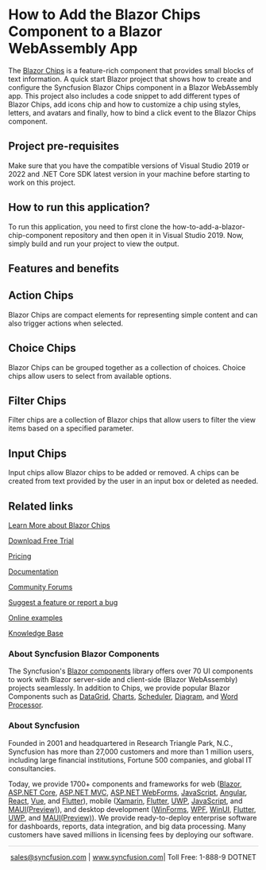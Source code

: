 # How to Add the Blazor Chips Component to a Blazor WebAssembly App

The [Blazor Chips](https://www.syncfusion.com/blazor-components/blazor-chips?utm_source=github&utm_medium=listing&utm_campaign=blazor-chips-github-samples) is a feature-rich component that provides small blocks of text information. A quick start Blazor project that shows how to create and configure the Syncfusion Blazor Chips component in a Blazor WebAssembly app. This project also includes a code snippet to add different types of Blazor Chips, add icons chip and how to customize a chip using styles, letters, and avatars and finally, how to bind a click event to the Blazor Chips component.

## Project pre-requisites
Make sure that you have the compatible versions of Visual Studio 2019 or 2022 and .NET Core SDK latest version in your machine before starting to work on this project.

## How to run this application?
To run this application, you need to first clone the how-to-add-a-blazor-chip-component repository and then open it in Visual Studio 2019. Now, simply build and run your project to view the output.

## Features and benefits

## Action Chips

Blazor Chips are compact elements for representing simple content and can also trigger actions when selected.

## Choice Chips

Blazor Chips can be grouped together as a collection of choices. Choice chips allow users to select from available options.

## Filter Chips

Filter chips are a collection of Blazor chips that allow users to filter the view items based on a specified parameter.

## Input Chips

Input chips allow Blazor chips to be added or removed. A chips can be created from text provided by the user in an input box or deleted as needed.

## Related links
[Learn More about Blazor Chips](https://www.syncfusion.com/blazor-components/blazor-chips?utm_source=github&utm_medium=listing&utm_campaign=blazor-chips-github-samples)

[Download Free Trial](https://www.syncfusion.com/downloads/blazor?utm_source=github&utm_medium=listing&utm_campaign=blazor-chips-github-samples)

[Pricing](https://www.syncfusion.com/sales/products/blazor?utm_source=github&utm_medium=listing&utm_campaign=blazor-chips-github-samples)

[Documentation](https://blazor.syncfusion.com/documentation/chip/getting-started?utm_source=github&utm_medium=listing&utm_campaign=blazor-chips-github-samples)

[Community Forums](https://www.syncfusion.com/forums/blazor-components?utm_source=github&utm_medium=listing&utm_campaign=blazor-chips-github-samples)

[Suggest a feature or report a bug](https://www.syncfusion.com/feedback/blazor-components?utm_source=github&utm_medium=listing&utm_campaign=blazor-chips-github-samples)

[Online examples](https://blazor.syncfusion.com/demos/chips/default-functionalities?theme=bootstrap5?utm_source=github&utm_medium=listing&utm_campaign=blazor-chips-github-samples)

[Knowledge Base](https://www.syncfusion.com/kb/blazor-components?utm_source=github&utm_medium=listing&utm_campaign=blazor-chips-github-samples)

### About Syncfusion Blazor Components
The Syncfusion's [Blazor components](https://www.syncfusion.com/blazor-components?utm_source=github&utm_medium=listing&utm_campaign=blazor-chips-github-samples) library offers over 70 UI components to work with Blazor server-side and client-side (Blazor WebAssembly) projects seamlessly. In addition to Chips, we provide popular Blazor Components such as [DataGrid](https://www.syncfusion.com/blazor-components/blazor-datagrid?utm_source=github&utm_medium=listing&utm_campaign=blazor-split-chips-github-samples), [Charts](https://www.syncfusion.com/blazor-components/blazor-charts?utm_source=github&utm_medium=listing&utm_campaign=blazor-split-chips-github-samples), [Scheduler](https://www.syncfusion.com/blazor-components/blazor-scheduler?utm_source=github&utm_medium=listing&utm_campaign=blazor-split-chips-github-samples), [Diagram](https://www.syncfusion.com/blazor-components/blazor-diagram?utm_source=github&utm_medium=listing&utm_campaign=blazor-split-chips-github-samples), and [Word Processor](https://www.syncfusion.com/blazor-components/blazor-word-processor?utm_source=github&utm_medium=listing&utm_campaign=blazor-split-chips-github-samples).

### About Syncfusion

Founded in 2001 and headquartered in Research Triangle Park, N.C., Syncfusion has more than 27,000 customers and more than 1 million users, including large financial institutions, Fortune 500 companies, and global IT consultancies.

Today, we provide 1700+ components and frameworks for web ([Blazor](https://www.syncfusion.com/blazor-components?utm_source=github&utm_medium=listing&utm_campaign=blazor-chips-github-samples), [ASP.NET Core](https://www.syncfusion.com/aspnet-core-ui-controls?utm_source=github&utm_medium=listing&utm_campaign=blazor-chips-github-samples), [ASP.NET MVC](https://www.syncfusion.com/aspnet-mvc-ui-controls?utm_source=github&utm_medium=listing&utm_campaign=blazor-chips-github-samples), [ASP.NET WebForms](https://www.syncfusion.com/jquery/aspnet-webforms-ui-controls?utm_source=github&utm_medium=listing&utm_campaign=blazor-chips-github-samples), [JavaScript](https://www.syncfusion.com/javascript-ui-controls?utm_source=github&utm_medium=listing&utm_campaign=blazor-chips-github-samples), [Angular](https://www.syncfusion.com/angular-ui-components?utm_source=github&utm_medium=listing&utm_campaign=blazor-chips-github-samples), [React](https://www.syncfusion.com/react-ui-components?utm_source=github&utm_medium=listing&utm_campaign=blazor-chips-github-samples), [Vue](https://www.syncfusion.com/vue-ui-components?utm_source=github&utm_medium=listing&utm_campaign=blazor-chips-github-samples), and [Flutter](https://www.syncfusion.com/flutter-widgets?utm_source=github&utm_medium=listing&utm_campaign=blazor-chips-github-samples)), mobile ([Xamarin](https://www.syncfusion.com/xamarin-ui-controls?utm_source=github&utm_medium=listing&utm_campaign=blazor-chips-github-samples), [Flutter](https://www.syncfusion.com/flutter-widgets?utm_source=github&utm_medium=listing&utm_campaign=blazor-chips-github-samples), [UWP](https://www.syncfusion.com/uwp-ui-controls?utm_source=github&utm_medium=listing&utm_campaign=blazor-chips-github-samples), [JavaScript](https://www.syncfusion.com/javascript-ui-controls?utm_source=github&utm_medium=listing&utm_campaign=blazor-chips-github-samples), and [MAUI(Preview)](https://www.syncfusion.com/maui-controls?utm_source=github&utm_medium=listing&utm_campaign=blazor-chips-github-samples)), and desktop development ([WinForms](https://www.syncfusion.com/winforms-ui-controls?utm_source=github&utm_medium=listing&utm_campaign=blazor-chips-github-samples), [WPF](https://www.syncfusion.com/wpf-controls?utm_source=github&utm_medium=listing&utm_campaign=blazor-chips-github-samples), [WinUI](https://www.syncfusion.com/winui-controls?utm_source=github&utm_medium=listing&utm_campaign=blazor-chips-github-samples), [Flutter](https://www.syncfusion.com/flutter-widgets?utm_source=github&utm_medium=listing&utm_campaign=blazor-chips-github-samples), [UWP](https://www.syncfusion.com/uwp-ui-controls?utm_source=github&utm_medium=listing&utm_campaign=blazor-chips-github-samples), and [MAUI(Preview)](https://www.syncfusion.com/maui-controls?utm_source=github&utm_medium=listing&utm_campaign=blazor-chips-github-samples)). We provide ready-to-deploy enterprise software for dashboards, reports, data integration, and big data processing. Many customers have saved millions in licensing fees by deploying our software.

<hr style="height:0.3px;border:none;color:lightgrey;background-color:lightgrey;" />

<p align="center">
<a href="mailto:sales@syncfusion.com?Subject=Syncfusion Blazor Chips  - GitHub" target="_top">sales@syncfusion.com</a> | <a href="https://www.syncfusion.com?utm_source=github&utm_medium=listing&utm_campaign=blazor-chips-github-samples">www.syncfusion.com</a>| Toll Free: 1-888-9 DOTNET <br>
</p>
